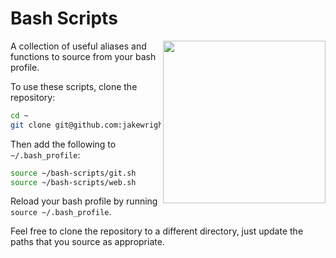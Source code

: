 # Bash Scripts

<img align="right" src="https://media.giphy.com/media/WTBS1h3lI82Aw/giphy.gif" width="260 "/>

A collection of useful aliases and functions to source from your bash profile.

To use these scripts, clone the repository:

```bash
cd ~
git clone git@github.com:jakewright/bash-scripts.git
```

Then add the following to `~/.bash_profile`:

```bash
source ~/bash-scripts/git.sh
source ~/bash-scripts/web.sh
```

Reload your bash profile by running `source ~/.bash_profile`.

Feel free to clone the repository to a different directory, just update the paths that you source as appropriate.
